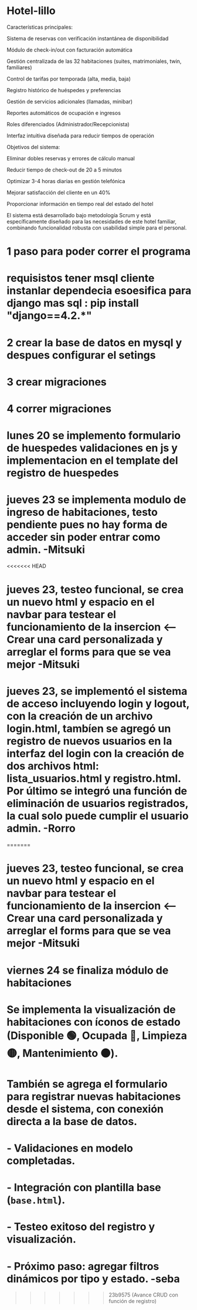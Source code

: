 # Hotel-lillo
Características principales:

Sistema de reservas con verificación instantánea de disponibilidad

Módulo de check-in/out con facturación automática

Gestión centralizada de las 32 habitaciones (suites, matrimoniales, twin, familiares)

Control de tarifas por temporada (alta, media, baja)

Registro histórico de huéspedes y preferencias

Gestión de servicios adicionales (llamadas, minibar)

Reportes automáticos de ocupación e ingresos

Roles diferenciados (Administrador/Recepcionista)

Interfaz intuitiva diseñada para reducir tiempos de operación

Objetivos del sistema:

Eliminar dobles reservas y errores de cálculo manual

Reducir tiempo de check-out de 20 a 5 minutos

Optimizar 3-4 horas diarias en gestión telefónica

Mejorar satisfacción del cliente en un 40%

Proporcionar información en tiempo real del estado del hotel

El sistema está desarrollado bajo metodología Scrum y está específicamente diseñado para las necesidades de este hotel familiar, combinando funcionalidad robusta con usabilidad simple para el personal.


# 1 paso para poder correr el programa 
# requisistos tener msql cliente instanlar dependecia esoesifica para django mas sql : pip install "django==4.2.*"
# 2 crear la base de datos en mysql y despues configurar el setings 
# 3 crear migraciones
# 4 correr migraciones

# lunes 20 se implemento formulario de huespedes validaciones en js y implementacion en el template del registro de huespedes 

# jueves 23 se implementa modulo de ingreso de habitaciones, testo pendiente pues no hay forma de acceder sin poder entrar como admin. -Mitsuki

<<<<<<< HEAD
# jueves 23, testeo funcional, se crea un nuevo html y espacio en el navbar para testear el funcionamiento de la insercion <-- Crear una card personalizada y arreglar el forms para que se vea mejor -Mitsuki

# jueves 23, se implementó el sistema de acceso incluyendo login y logout, con la creación de un archivo login.html, tambíen se agregó un registro de nuevos usuarios en la interfaz del login con la creación de dos archivos html: lista_usuarios.html y registro.html. Por último se integró una función de eliminación de usuarios registrados, la cual solo puede cumplir el usuario admin. -Rorro
=======


# jueves 23, testeo funcional, se crea un nuevo html y espacio en el navbar para testear el funcionamiento de la insercion <-- Crear una card personalizada y arreglar el forms para que se vea mejor -Mitsuki



# viernes 24 se finaliza módulo de habitaciones
# Se implementa la visualización de habitaciones con íconos de estado (Disponible 🟢, Ocupada 🔴, Limpieza 🟡, Mantenimiento ⚫).  
# También se agrega el formulario para registrar nuevas habitaciones desde el sistema, con conexión directa a la base de datos.  
# - Validaciones en modelo completadas.  
# - Integración con plantilla base (`base.html`).  
# - Testeo exitoso del registro y visualización.  
# - Próximo paso: agregar filtros dinámicos por tipo y estado. -seba
>>>>>>> 23b9575 (Avance CRUD con función de registro)
